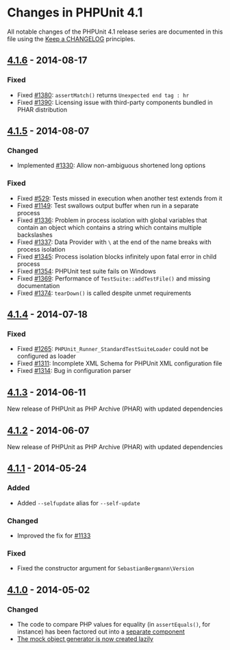 # Changes in PHPUnit 4.1

All notable changes of the PHPUnit 4.1 release series are documented in this file using the [Keep a CHANGELOG](http://keepachangelog.com/) principles.

## [4.1.6] - 2014-08-17

### Fixed

* Fixed [#1380](https://github.com/sebastianbergmann/phpunit/issues/1380): `assertMatch()` returns `Unexpected end tag : hr`
* Fixed [#1390](https://github.com/sebastianbergmann/phpunit/issues/1390): Licensing issue with third-party components bundled in PHAR distribution

## [4.1.5] - 2014-08-07

### Changed

* Implemented [#1330](https://github.com/sebastianbergmann/phpunit/issues/1330): Allow non-ambiguous shortened long options

### Fixed

* Fixed [#529](https://github.com/sebastianbergmann/phpunit/issues/529): Tests missed in execution when another test extends from it 
* Fixed [#1149](https://github.com/sebastianbergmann/phpunit/issues/1149): Test swallows output buffer when run in a separate process
* Fixed [#1336](https://github.com/sebastianbergmann/phpunit/issues/1336): Problem in process isolation with global variables that contain an object which contains a string which contains multiple backslashes
* Fixed [#1337](https://github.com/sebastianbergmann/phpunit/issues/1337): Data Provider with `\` at the end of the name breaks with process isolation
* Fixed [#1345](https://github.com/sebastianbergmann/phpunit/issues/1345): Process isolation blocks infinitely upon fatal error in child process
* Fixed [#1354](https://github.com/sebastianbergmann/phpunit/issues/1354): PHPUnit test suite fails on Windows
* Fixed [#1369](https://github.com/sebastianbergmann/phpunit/issues/1369): Performance of `TestSuite::addTestFile()` and missing documentation
* Fixed [#1374](https://github.com/sebastianbergmann/phpunit/issues/1374): `tearDown()` is called despite unmet requirements

## [4.1.4] - 2014-07-18

### Fixed

* Fixed [#1265](https://github.com/sebastianbergmann/phpunit/issues/1265): `PHPUnit_Runner_StandardTestSuiteLoader` could not be configured as loader
* Fixed [#1311](https://github.com/sebastianbergmann/phpunit/issues/1311): Incomplete XML Schema for PHPUnit XML configuration file
* Fixed [#1314](https://github.com/sebastianbergmann/phpunit/issues/1314): Bug in configuration parser

## [4.1.3] - 2014-06-11

New release of PHPUnit as PHP Archive (PHAR) with updated dependencies

## [4.1.2] - 2014-06-07

New release of PHPUnit as PHP Archive (PHAR) with updated dependencies

## [4.1.1] - 2014-05-24

### Added

* Added `--selfupdate` alias for `--self-update`

### Changed

* Improved the fix for [#1133](https://github.com/sebastianbergmann/phpunit/issues/1133)

### Fixed

* Fixed the constructor argument for `SebastianBergmann\Version`

## [4.1.0] - 2014-05-02

### Changed

* The code to compare PHP values for equality (in `assertEquals()`, for instance) has been factored out into a [separate component](https://github.com/sebastianbergmann/comparator)
* [The mock object generator is now created lazily](https://github.com/sebastianbergmann/phpunit/pull/1165)

[4.1.6]: https://github.com/sebastianbergmann/phpunit/compare/4.1.5...4.1.6
[4.1.5]: https://github.com/sebastianbergmann/phpunit/compare/4.1.4...4.1.5
[4.1.4]: https://github.com/sebastianbergmann/phpunit/compare/4.1.3...4.1.4
[4.1.3]: https://github.com/sebastianbergmann/phpunit/compare/4.1.2...4.1.3
[4.1.2]: https://github.com/sebastianbergmann/phpunit/compare/4.1.1...4.1.2
[4.1.1]: https://github.com/sebastianbergmann/phpunit/compare/4.1.0...4.1.1
[4.1.0]: https://github.com/sebastianbergmann/phpunit/compare/4.0...4.1.0

